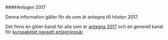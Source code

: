####Antagen 2017

Denna information gäller för de som är antagna till hösten 2017.

Det finns en gitter-kanal för alla som är [antagna 2017](https://gitter.im/dbwebb-se/webutv17) och en generell kanal för [kurspaketet oavsett antagningsår](https://gitter.im/dbwebb-se/webutv).
